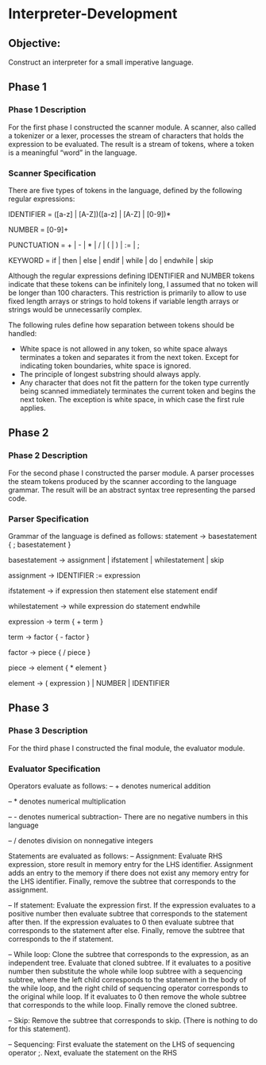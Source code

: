 # Interpreter-Development

## Objective:
Construct an interpreter for a small imperative language.

## Phase 1
### Phase 1 Description
For the first phase I constructed the scanner module. A scanner, also called a tokenizer or a lexer,
processes the stream of characters that holds the expression to be evaluated. The result is a stream of
tokens, where a token is a meaningful “word” in the language.

### Scanner Specification 

There are five types of tokens in the language, defined by the following regular expressions:

IDENTIFIER = ([a-z] | [A-Z])([a-z] | [A-Z] | [0-9])*

NUMBER = [0-9]+

PUNCTUATION = \+ | \- | \* | / | \( | \) | := | ;

KEYWORD = if | then | else | endif | while | do | endwhile | skip

Although the regular expressions defining IDENTIFIER and NUMBER tokens indicate that these tokens
can be infinitely long, I assumed that no token will be longer than 100 characters. This restriction is
primarily to allow to use fixed length arrays or strings to hold tokens if variable length arrays or strings
would be unnecessarily complex.

The following rules define how separation between tokens should be handled: 
 - White space is not allowed in any token, so white space always terminates a token and separates it
from the next token. Except for indicating token boundaries, white space is ignored.
 - The principle of longest substring should always apply.
 - Any character that does not fit the pattern for the token type currently being scanned immediately
terminates the current token and begins the next token. The exception is white space, in which case
the first rule applies.



## Phase 2
### Phase 2 Description
For the second phase I constructed the parser module. A parser processes the steam tokens produced
by the scanner according to the language grammar. The result will be an abstract syntax tree representing
the parsed code.

### Parser Specification 

Grammar of the language is defined as follows:
statement -> basestatement { ; basestatement }

basestatement -> assignment | ifstatement | whilestatement | skip

assignment -> IDENTIFIER := expression

ifstatement -> if expression then statement else statement endif

whilestatement -> while expression do statement endwhile


expression -> term { + term }

term -> factor { - factor }

factor -> piece { / piece }

piece -> element { * element }

element -> ( expression ) | NUMBER | IDENTIFIER



## Phase 3
### Phase 3 Description
For the third phase I constructed the final module, the evaluator module.

### Evaluator Specification 
Operators evaluate as follows:
 – + denotes numerical addition
 
 – * denotes numerical multiplication
 
 – - denotes numerical subtraction- There are no negative numbers in this language
 
 – / denotes division on nonnegative integers
 
Statements are evaluated as follows:
 – Assignment: Evaluate RHS expression, store result in memory entry for the LHS identifier.
 Assignment adds an entry to the memory if there does not exist any memory entry for the LHS
 identifier. Finally, remove the subtree that corresponds to the assignment.
 
 – If statement: Evaluate the expression first. If the expression evaluates to a positive number then
 evaluate subtree that corresponds to the statement after then. If the expression evaluates to 0
 then evaluate subtree that corresponds to the statement after else. Finally, remove the subtree
 that corresponds to the if statement.
 
 – While loop: Clone the subtree that corresponds to the expression, as an independent tree. Evaluate
 that cloned subtree. If it evaluates to a positive number then substitute the whole while loop subtree with a
 sequencing subtree, where the left child corresponds to the statement in the body of the
 while loop, and the right child of sequencing operator corresponds to the original while
 loop. If it evaluates to 0 then remove the whole subtree that corresponds to the while loop.
 Finally remove the cloned subtree.
 
 – Skip: Remove the subtree that corresponds to skip. (There is nothing to do for this statement).
 
 – Sequencing: First evaluate the statement on the LHS of sequencing operator ;. Next, evaluate
 the statement on the RHS
